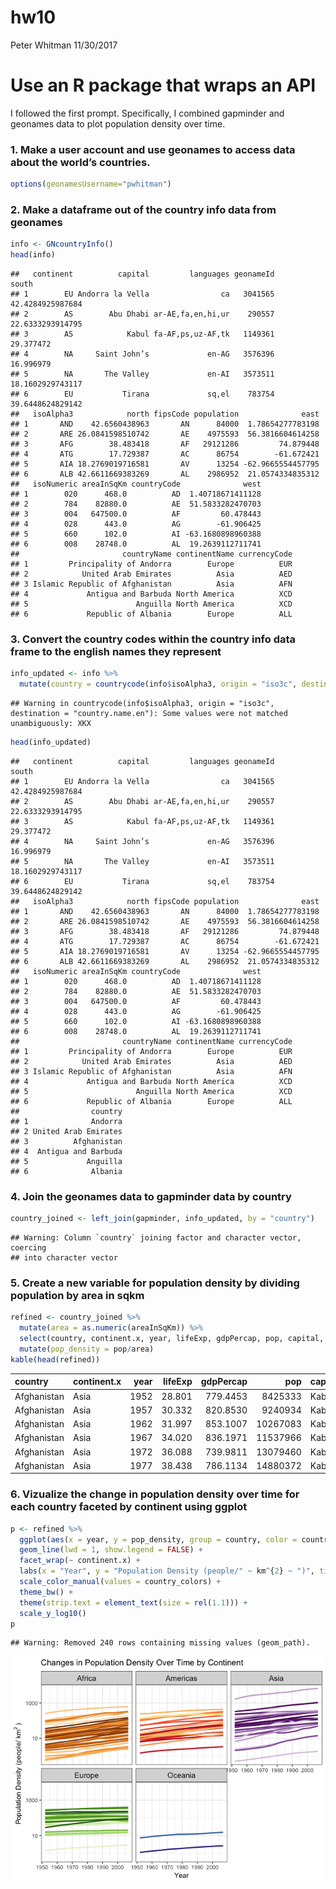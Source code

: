 hw10
================
Peter Whitman
11/30/2017

Use an R package that wraps an API
==================================

I followed the first prompt. Specifically, I combined gapminder and geonames data to plot population density over time.

### 1. Make a user account and use geonames to access data about the world’s countries.

``` r
options(geonamesUsername="pwhitman") 
```

### 2. Make a dataframe out of the country info data from geonames

``` r
info <- GNcountryInfo()
head(info)
```

    ##   continent          capital         languages geonameId            south
    ## 1        EU Andorra la Vella                ca   3041565 42.4284925987684
    ## 2        AS        Abu Dhabi ar-AE,fa,en,hi,ur    290557 22.6333293914795
    ## 3        AS            Kabul fa-AF,ps,uz-AF,tk   1149361        29.377472
    ## 4        NA     Saint John’s             en-AG   3576396        16.996979
    ## 5        NA       The Valley             en-AI   3573511 18.1602929743117
    ## 6        EU           Tirana             sq,el    783754 39.6448624829142
    ##   isoAlpha3            north fipsCode population              east
    ## 1       AND    42.6560438963       AN      84000  1.78654277783198
    ## 2       ARE 26.0841598510742       AE    4975593  56.3816604614258
    ## 3       AFG        38.483418       AF   29121286         74.879448
    ## 4       ATG        17.729387       AC      86754        -61.672421
    ## 5       AIA 18.2769019716581       AV      13254 -62.9665554457795
    ## 6       ALB 42.6611669383269       AL    2986952  21.0574334835312
    ##   isoNumeric areaInSqKm countryCode              west
    ## 1        020      468.0          AD  1.40718671411128
    ## 2        784    82880.0          AE  51.5833282470703
    ## 3        004   647500.0          AF         60.478443
    ## 4        028      443.0          AG        -61.906425
    ## 5        660      102.0          AI -63.1680898960388
    ## 6        008    28748.0          AL  19.2639112711741
    ##                       countryName continentName currencyCode
    ## 1         Principality of Andorra        Europe          EUR
    ## 2            United Arab Emirates          Asia          AED
    ## 3 Islamic Republic of Afghanistan          Asia          AFN
    ## 4             Antigua and Barbuda North America          XCD
    ## 5                        Anguilla North America          XCD
    ## 6             Republic of Albania        Europe          ALL

### 3. Convert the country codes within the country info data frame to the english names they represent

``` r
info_updated <- info %>%
  mutate(country = countrycode(info$isoAlpha3, origin = "iso3c", destination = "country.name.en"))
```

    ## Warning in countrycode(info$isoAlpha3, origin = "iso3c", destination = "country.name.en"): Some values were not matched unambiguously: XKX

``` r
head(info_updated)
```

    ##   continent          capital         languages geonameId            south
    ## 1        EU Andorra la Vella                ca   3041565 42.4284925987684
    ## 2        AS        Abu Dhabi ar-AE,fa,en,hi,ur    290557 22.6333293914795
    ## 3        AS            Kabul fa-AF,ps,uz-AF,tk   1149361        29.377472
    ## 4        NA     Saint John’s             en-AG   3576396        16.996979
    ## 5        NA       The Valley             en-AI   3573511 18.1602929743117
    ## 6        EU           Tirana             sq,el    783754 39.6448624829142
    ##   isoAlpha3            north fipsCode population              east
    ## 1       AND    42.6560438963       AN      84000  1.78654277783198
    ## 2       ARE 26.0841598510742       AE    4975593  56.3816604614258
    ## 3       AFG        38.483418       AF   29121286         74.879448
    ## 4       ATG        17.729387       AC      86754        -61.672421
    ## 5       AIA 18.2769019716581       AV      13254 -62.9665554457795
    ## 6       ALB 42.6611669383269       AL    2986952  21.0574334835312
    ##   isoNumeric areaInSqKm countryCode              west
    ## 1        020      468.0          AD  1.40718671411128
    ## 2        784    82880.0          AE  51.5833282470703
    ## 3        004   647500.0          AF         60.478443
    ## 4        028      443.0          AG        -61.906425
    ## 5        660      102.0          AI -63.1680898960388
    ## 6        008    28748.0          AL  19.2639112711741
    ##                       countryName continentName currencyCode
    ## 1         Principality of Andorra        Europe          EUR
    ## 2            United Arab Emirates          Asia          AED
    ## 3 Islamic Republic of Afghanistan          Asia          AFN
    ## 4             Antigua and Barbuda North America          XCD
    ## 5                        Anguilla North America          XCD
    ## 6             Republic of Albania        Europe          ALL
    ##                country
    ## 1              Andorra
    ## 2 United Arab Emirates
    ## 3          Afghanistan
    ## 4  Antigua and Barbuda
    ## 5             Anguilla
    ## 6              Albania

### 4. Join the geonames data to gapminder data by country

``` r
country_joined <- left_join(gapminder, info_updated, by = "country")
```

    ## Warning: Column `country` joining factor and character vector, coercing
    ## into character vector

### 5. Create a new variable for population density by dividing population by area in sqkm

``` r
refined <- country_joined %>%
  mutate(area = as.numeric(areaInSqKm)) %>%
  select(country, continent.x, year, lifeExp, gdpPercap, pop, capital, area) %>%
  mutate(pop_density = pop/area)
kable(head(refined))
```

| country     | continent.x |  year|  lifeExp|  gdpPercap|       pop| capital |    area|  pop\_density|
|:------------|:------------|-----:|--------:|----------:|---------:|:--------|-------:|-------------:|
| Afghanistan | Asia        |  1952|   28.801|   779.4453|   8425333| Kabul   |  647500|      13.01210|
| Afghanistan | Asia        |  1957|   30.332|   820.8530|   9240934| Kabul   |  647500|      14.27171|
| Afghanistan | Asia        |  1962|   31.997|   853.1007|  10267083| Kabul   |  647500|      15.85650|
| Afghanistan | Asia        |  1967|   34.020|   836.1971|  11537966| Kabul   |  647500|      17.81925|
| Afghanistan | Asia        |  1972|   36.088|   739.9811|  13079460| Kabul   |  647500|      20.19994|
| Afghanistan | Asia        |  1977|   38.438|   786.1134|  14880372| Kabul   |  647500|      22.98127|

### 6. Vizualize the change in population density over time for each country faceted by continent using ggplot

``` r
p <- refined %>% 
  ggplot(aes(x = year, y = pop_density, group = country, color = country)) +
  geom_line(lwd = 1, show.legend = FALSE) + 
  facet_wrap(~ continent.x) +
  labs(x = "Year", y = "Population Density (people/" ~ km^{2} ~ ")", title = "Changes in Population Density Over Time by Continent") +
  scale_color_manual(values = country_colors) + 
  theme_bw() +
  theme(strip.text = element_text(size = rel(1.1))) + 
  scale_y_log10()
p
```

    ## Warning: Removed 240 rows containing missing values (geom_path).

![](hw10_files/figure-markdown_github-ascii_identifiers/unnamed-chunk-6-1.png)
